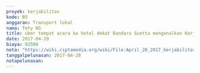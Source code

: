 ```yaml
---
proyek: kerjabilitas
kode: B5
anggaran: Transport lokal
nama: Tety NS
title: uber tempat acara ke hotel dekat Bandara Soetta mengenalkan Kerjabilitas dalam acara LINE Inspirasi Jakarta
date: 2017-04-20
biaya: 92500
nota: "https://wiki.ciptamedia.org/wiki/File:April_20_2017_kerjabilitas_B5_uber_venue_hotel_dekat_bandara_soetta_tety946.jpg"
tanggalpelunasan: 2017-04-20
notapelunasan:
---
```

